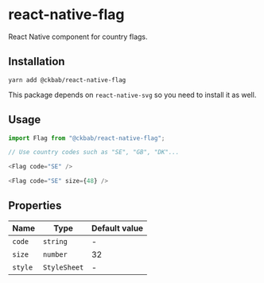 # react-native-flag

React Native component for country flags.

## Installation

```
yarn add @ckbab/react-native-flag
```

This package depends on `react-native-svg` so you need to install it as well.

## Usage

```js
import Flag from "@ckbab/react-native-flag";

// Use country codes such as "SE", "GB", "DK"...

<Flag code="SE" />

<Flag code="SE" size={48} />
```

## Properties

| Name    | Type         | Default value |
| ------- | ------------ | ------------- |
| `code`  | `string`     | -             |
| `size`  | `number`     | 32            |
| `style` | `StyleSheet` | -             |
